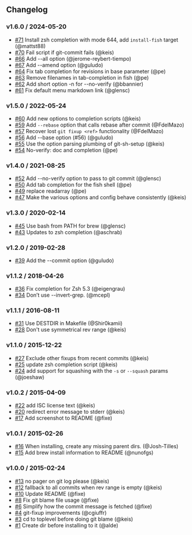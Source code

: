## Changelog

### v1.6.0 / 2024-05-20
- [#71](https://github.com/keis/git-fixup/pull/71) Install zsh completion with mode 644, add `install-fish` target (@mattst88)
- [#70](https://github.com/keis/git-fixup/pull/70) Fail script if git-commit fails (@keis)
- [#66](https://github.com/keis/git-fixup/pull/66) Add --all option (@jerome-reybert-tiempo)
- [#67](https://github.com/keis/git-fixup/pull/67) Add --amend option (@guludo)
- [#64](https://github.com/keis/git-fixup/pull/64) Fix tab completion for revisions in base parameter (@pe)
- [#63](https://github.com/keis/git-fixup/pull/63) Remove filenames in tab-completion in fish (@pe)
- [#62](https://github.com/keis/git-fixup/pull/62) Add short option -n for --no-verify (@bbannier)
- [#61](https://github.com/keis/git-fixup/pull/61) Fix default menu markdown link (@glensc)

### v1.5.0 / 2022-05-24
- [#60](https://github.com/keis/git-fixup/pull/60) Add new options to completion scripts (@keis)
- [#59](https://github.com/keis/git-fixup/pull/59) Add `--rebase` option that calls rebase after commit (@FdelMazo)
- [#57](https://github.com/keis/git-fixup/pull/57) Recover lost `git fixup <ref>` functionality (@FdelMazo)
- [#56](https://github.com/keis/git-fixup/pull/56) Add --base option (#56) (@guludo)
- [#55](https://github.com/keis/git-fixup/pull/55) Use the option parsing plumbing of git-sh-setup (@keis)
- [#54](https://github.com/keis/git-fixup/pull/54) No-verify: doc and completion (@pe)

### v1.4.0 / 2021-08-25
- [#52](https://github.com/keis/git-fixup/pull/52) Add --no-verify option to pass to git commit (@glensc)
- [#50](https://github.com/keis/git-fixup/pull/50) Add tab completion for the fish shell (@pe)
- [#49](https://github.com/keis/git-fixup/pull/49) replace readarray (@pe)
- [#47](https://github.com/keis/git-fixup/pull/47) Make the various options and config behave consistently (@keis)

### v1.3.0 / 2020-02-14
- [#45](https://github.com/keis/git-fixup/pull/45) Use bash from PATH for brew (@glensc)
- [#43](https://github.com/keis/git-fixup/pull/43) Updates to zsh completion (@aschrab)

### v1.2.0 / 2019-02-28
- [#39](https://github.com/keis/git-fixup/pull/39) Add the --commit option (@guludo)

### v1.1.2 / 2018-04-26
- [#36](https://github.com/keis/git-fixup/pull/36) Fix completion for Zsh 5.3 (@eigengrau)
- [#34](https://github.com/keis/git-fixup/pull/34) Don’t use --invert-grep. (@mcepl)

### v1.1.1 / 2016-08-11
- [#31](https://github.com/keis/git-fixup/pull/31) Use DESTDIR in Makefile (@Shir0kamii)
- [#28](https://github.com/keis/git-fixup/pull/28) Don't use symmetrical rev range (@keis)

### v1.1.0 / 2015-12-22
- [#27](https://github.com/keis/git-fixup/pull/27) Exclude other fixups from recent commits (@keis)
- [#25](https://github.com/keis/git-fixup/pull/25) update zsh completion script (@keis)
- [#24](https://github.com/keis/git-fixup/pull/24) add support for squashing with the `-s` or `--squash` params (@joeshaw)

### v1.0.2 / 2015-04-09
- [#22](https://github.com/keis/git-fixup/pull/22) add ISC license text (@keis)
- [#20](https://github.com/keis/git-fixup/pull/20) redirect error message to stderr (@keis)
- [#17](https://github.com/keis/git-fixup/pull/17) Add screenshot to README (@fixe)

### v1.0.1 / 2015-02-26
- [#16](https://github.com/keis/git-fixup/pull/16) When installing, create any missing parent dirs. (@Josh-Tilles)
- [#15](https://github.com/keis/git-fixup/pull/15) Add brew install information to README (@nunofgs)

### v1.0.0 / 2015-02-24
- [#13](https://github.com/keis/git-fixup/pull/13) no pager on git log please (@keis)
- [#12](https://github.com/keis/git-fixup/pull/12) fallback to all commits when rev range is empty (@keis)
- [#10](https://github.com/keis/git-fixup/pull/10) Update README (@fixe)
- [#8](https://github.com/keis/git-fixup/pull/8) Fix git blame file usage (@fixe)
- [#6](https://github.com/keis/git-fixup/pull/6) Simplify how the commit message is fetched (@fixe)
- [#4](https://github.com/keis/git-fixup/pull/4) git-fixup improvements (@cgiuffr)
- [#3](https://github.com/keis/git-fixup/pull/3) cd to toplevel before doing git blame (@keis)
- [#1](https://github.com/keis/git-fixup/pull/1) Create dir before installing to it (@alde)

